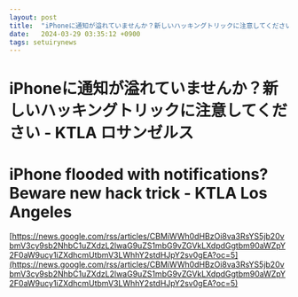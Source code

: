 ```yaml
---
layout: post
title:  "iPhoneに通知が溢れていませんか？新しいハッキングトリックに注意してください - KTLA ロサンゼルス"
date:   2024-03-29 03:35:12 +0900
tags: setuirynews 
---
```


# iPhoneに通知が溢れていませんか？新しいハッキングトリックに注意してください - KTLA ロサンゼルス



# iPhone flooded with notifications? Beware new hack trick - KTLA Los Angeles

[https://news.google.com/rss/articles/CBMiWWh0dHBzOi8va3RsYS5jb20vbmV3cy9sb2NhbC1uZXdzL2lwaG9uZS1mbG9vZGVkLXdpdGgtbm90aWZpY2F0aW9ucy1iZXdhcmUtbmV3LWhhY2stdHJpY2sv0gEA?oc=5](https://news.google.com/rss/articles/CBMiWWh0dHBzOi8va3RsYS5jb20vbmV3cy9sb2NhbC1uZXdzL2lwaG9uZS1mbG9vZGVkLXdpdGgtbm90aWZpY2F0aW9ucy1iZXdhcmUtbmV3LWhhY2stdHJpY2sv0gEA?oc=5)

